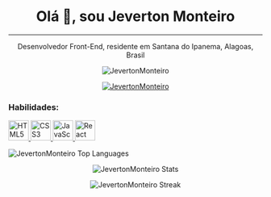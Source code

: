 <h1 align="center">Olá 👋, sou Jeverton Monteiro</h1>
<hr>

<p align="center">Desenvolvedor Front-End, residente em Santana do Ipanema, Alagoas, Brasil</p>

<p align="center">
  <img src="https://komarev.com/ghpvc/?username=JevertonMonteiro&label=Profile%20views&color=0e75b6&style=flat" alt="JevertonMonteiro" />
</p>

<p align="center">
  <a href="https://github.com/ryo-ma/github-profile-trophy">
    <img src="https://github-profile-trophy.vercel.app/?username=JevertonMonteiro" alt="JevertonMonteiro" />
  </a>
</p>

<h3 align="left">Habilidades:</h3>
<p align="left">
  <a href="#" target="_blank" rel="noreferrer">
    <img src="https://cdn-icons-png.flaticon.com/512/174/174857.png" width="40" height="40" alt="HTML5" />
  </a>
  <a href="#" target="_blank" rel="noreferrer">
    <img src="https://cdn4.iconfinder.com/data/icons/social-media-logos-6/512/121-css3-512.png" width="40" height="40" alt="CSS3" />
  </a>
  <a href="#" target="_blank" rel="noreferrer">
    <img src="https://www.pngitem.com/pimgs/m/171-1718042_javascript-logo-png-transparent-png.png" width="40" height="40" alt="JavaScript" />
  </a>
  <a href="#" target="_blank" rel="noreferrer">
    <img src="https://upload.wikimedia.org/wikipedia/commons/a/a7/React-icon.svg" width="40" height="40" alt="React" />
  </a>
</p>

<p align="left">
  <img src="https://github-readme-stats.vercel.app/api/top-langs?username=JevertonMonteiro&show_icons=true&locale=en&layout=compact" alt="JevertonMonteiro Top Languages" />
</p>

<p align="center">
  <img src="https://github-readme-stats.vercel.app/api?username=JevertonMonteiro&show_icons=true&locale=en" alt="JevertonMonteiro Stats" />
</p>

<p align="center">
  <img src="https://github-readme-streak-stats.herokuapp.com/?user=JevertonMonteiro" alt="JevertonMonteiro Streak" />
</p>
